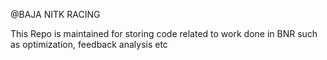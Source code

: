 @BAJA NITK RACING 

This Repo is maintained for storing code related to work done in BNR such as optimization, feedback analysis etc

